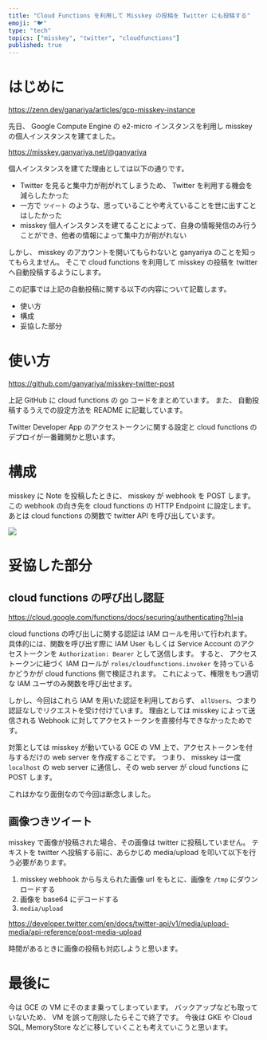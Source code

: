 ```yaml
---
title: "Cloud Functions を利用して Misskey の投稿を Twitter にも投稿する"
emoji: "🐦"
type: "tech"
topics: ["misskey", "twitter", "cloudfunctions"]
published: true
---
```


# はじめに

https://zenn.dev/ganariya/articles/gcp-misskey-instance

先日、 Google Compute Engine の e2-micro インスタンスを利用し misskey の個人インスタンスを建てました。

https://misskey.ganyariya.net/@ganyariya

個人インスタンスを建てた理由としては以下の通りです。

- Twitter を見ると集中力が削がれてしまうため、 Twitter を利用する機会を減らしたかった
- 一方で `ツイート` のような、思っていることや考えていることを世に出すことはしたかった
- misskey 個人インスタンスを建てることによって、自身の情報発信のみ行うことができ、他者の情報によって集中力が削がれない

しかし、 misskey のアカウントを開いてもらわないと ganyariya のことを知ってもらえません。
そこで cloud functions を利用して misskey の投稿を twitter へ自動投稿するようにします。

この記事では上記の自動投稿に関する以下の内容について記載します。

- 使い方
- 構成
- 妥協した部分

# 使い方

https://github.com/ganyariya/misskey-twitter-post

上記 GitHub に cloud functions の go コードをまとめています。
また、 自動投稿するうえでの設定方法を README に記載しています。

Twitter Developer App のアクセストークンに関する設定と cloud functions のデプロイが一番難関かと思います。

# 構成

misskey に Note を投稿したときに、 misskey が webhook を POST します。
この webhook の向き先を cloud functions の HTTP Endpoint に設定します。
あとは cloud functions の関数で twitter API を呼び出しています。

![](https://storage.googleapis.com/zenn-user-upload/b1c7fafbfad6-20230318.png)

# 妥協した部分

## cloud functions の呼び出し認証

https://cloud.google.com/functions/docs/securing/authenticating?hl=ja

cloud functions の呼び出しに関する認証は IAM ロールを用いて行われます。
具体的には、関数を呼び出す際に IAM User もしくは Service Account のアクセストークンを `Authorization: Bearer` として送信します。
すると、 アクセストークンに紐づく IAM ロールが `roles/cloudfunctions.invoker` を持っているかどうかが cloud functions 側で検証されます。
これによって、権限をもつ適切な IAM ユーザのみ関数を呼び出せます。

しかし、今回はこれら IAM を用いた認証を利用しておらず、 `allUsers`、つまり認証なしでリクエストを受け付けています。
理由としては misskey によって送信される Webhook に対してアクセストークンを直接付与できなかったためです。

対策としては misskey が動いている GCE の VM 上で、アクセストークンを付与するだけの web server を作成することです。
つまり、 misskey は一度 `localhost` の web server に通信し、その web server が cloud functions に POST します。

これはかなり面倒なので今回は断念しました。

## 画像つきツイート

misskey で画像が投稿された場合、その画像は twitter に投稿していません。
テキストを twitter へ投稿する前に、あらかじめ media/upload を叩いて以下を行う必要があります。

1. misskey webhook から与えられた画像 url をもとに、画像を `/tmp` にダウンロードする
2. 画像を base64 にデコードする
3. `media/upload`

https://developer.twitter.com/en/docs/twitter-api/v1/media/upload-media/api-reference/post-media-upload

時間があるときに画像の投稿も対応しようと思います。

# 最後に

今は GCE の VM にそのまま乗ってしまっています。 
バックアップなども取っていないため、 VM を誤って削除したらそこで終了です。
今後は GKE や Cloud SQL, MemoryStore などに移していくことも考えていこうと思います。
